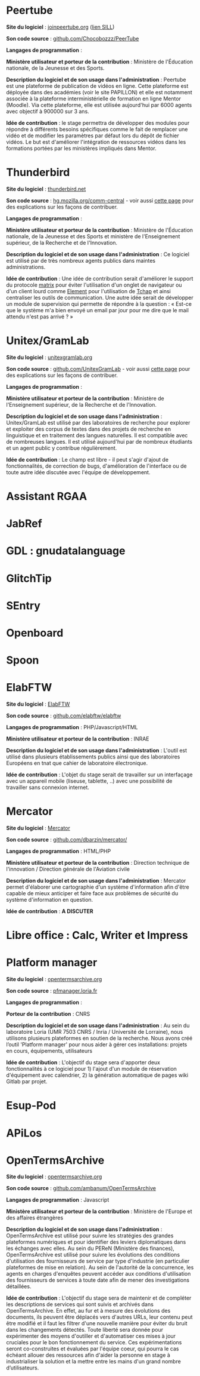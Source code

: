 

# Peertube

**Site du logiciel** : [joinpeertube.org](https://joinpeertube.org/) ([lien SILL](https://sill.etalab.gouv.fr/fr/software?id=197))

**Son code source** : [github.com/Chocobozzz/PeerTube](https://github.com/Chocobozzz/PeerTube)

**Langages de programmation** :

**Ministère utilisateur et porteur de la contribution** : Ministère de
l'Éducation nationale, de la Jeunesse et des Sports.

**Description du logiciel et de son usage dans l'administration** :
Peertube est une plateforme de publication de vidéos en ligne.  Cette
plateforme est déployée dans des académies (voir le site PAPILLON) et
elle est notamment associée à la plateforme interministérielle de
formation en ligne Mentor (Moodle).  Via cette plateforme, elle est
utilisée aujourd'hui par 6000 agents avec objectif à 900000 sur 3 ans.

**Idée de contribution** : le stage permettra de développer des modules
pour répondre à différents besoins spécifiques comme le fait de
remplacer une vidéo et de modifier les paramètres par défaut lors du
dépôt de fichier vidéos.  Le but est d'améliorer l'intégration de
ressources vidéos dans les formations portées par les ministères
impliqués dans Mentor.


# Thunderbird

**Site du logiciel** : [thunderbird.net](https://www.thunderbird.net/fr/)

**Son code source** : [hg.mozilla.org/comm-central](https://hg.mozilla.org/comm-central/) - voir aussi [cette page](https://www.thunderbird.net/en-US/get-involved/)
pour des explications sur les façons de contribuer.

**Langages de programmation** :

**Ministère utilisateur et porteur de la contribution** : Ministère de
l'Éducation nationale, de la Jeunesse et des Sports et ministère de
l'Enseignement supérieur, de la Recherche et de l'Innovation.

**Description du logiciel et de son usage dans l'administration** : Ce
logiciel est utilisé par de très nombreux agents publics dans maintes
administrations.  

**Idée de contribution** : Une idée de contribution serait d'améliorer le
support du protocole [matrix](https://matrix.org/) pour éviter l'utilisation d'un onglet de
navigateur ou d'un client lourd comme [Element](https://element.io/) pour l'utilisation de
[Tchap](https://www.tchap.gouv.fr/) et ainsi centraliser les outils de communication.  Une autre
idée serait de développer un module de supervision qui permette de
répondre à la question : « Est-ce que le système m'a bien envoyé un
email par jour pour me dire que le mail attendu n'est pas arrivé ? »


# Unitex/GramLab

**Site du logiciel** : [unitexgramlab.org](https://unitexgramlab.org/fr)

**Son code source** : [github.com/UnitexGramLab](https://github.com/UnitexGramLab/) - voir aussi [cette page](https://unitexgramlab.org/fr/how-to-contribute)
pour des explications sur les façons de contribuer.

**Langages de programmation** :

**Ministère utilisateur et porteur de la contribution** : Ministère de
l'Enseignement supérieur, de la Recherche et de l'Innovation.

**Description du logiciel et de son usage dans l'administration** :
Unitex/GramLab est utilisé par des laboratoires de recherche pour
explorer et exploiter des corpus de textes dans des projets de
recherche en linguistique et en traitement des langues naturelles.  Il
est compatible avec de nombreuses langues.  Il est utilisé aujourd'hui
par de nombreux étudiants et un agent public y contribue
régulièrement.

**Idée de contribution** : Le champ est libre - il peut s'agir d'ajout de
fonctionnalités, de correction de bugs, d'amélioration de l'interface
ou de toute autre idée discutée avec l'équipe de développement.


# Assistant RGAA


# JabRef


# GDL : gnudatalanguage


# GlitchTip


# SEntry


# Openboard


# Spoon


# ElabFTW

**Site du logiciel** : [ElabFTW](https://www.elabftw.net/)

**Son code source** : [github.com/elabftw/elabftw](https://github.com/elabftw/elabftw)

**Langages de programmation** : PHP/Javascript/HTML

**Ministère utilisateur et porteur de la contribution** : INRAE

**Description du logiciel et de son usage dans l'administration** : L'outil est utilisé dans plusieurs établissements publics ainsi que des laboratoires Européens en tnat que cahier de laboratoire électronique.

**Idée de contribution** : L'objet du stage serait de travailler sur un interfaçage avec un appareil mobile (liseuse, tablette, ..) avec une possibilité de travailler sans connexion internet. 

# Mercator

**Site du logiciel** : [Mercator](https://github.com/dbarzin/mercator/)

**Son code source** : [github.com/dbarzin/mercator/](https://github.com/dbarzin/mercator/)

**Langages de programmation** : HTML/PHP

**Ministère utilisateur et porteur de la contribution** : Direction technique de l'innovation / Direction générale de l'Aviation civile

**Description du logiciel et de son usage dans l'administration** : Mercator permet d'élaborer une cartographie d'un système d'information afin d'être capable de mieux anticiper et faire face aux problèmes de sécurité du système d'information en question. 


**Idée de contribution** : **A DISCUTER**


# Libre office : Calc, Writer et Impress


# Platform manager

**Site du logiciel** : [opentermsarchive.org](https://opentermsarchive.org/)

**Son code source** : [pfmanager.loria.fr](https://pfmanager.loria.fr)

**Langages de programmation** : 

**Porteur de la contribution** : CNRS

**Description du logiciel et de son usage dans l'administration** : Au sein du laboratoire Loria (UMR 7503 CNRS / Inria / Université de Lorraine), nous utilisons plusieurs plateformes en soutien de la recherche. Nous avons créé l’outil 'Platform manager' pour nous aider à gérer ces installations: projets en cours, équipements, utilisateurs

**Idée de contribution** : L'objectif du stage sera d'apporter deux fonctionnalités à ce logiciel pour 1) l'ajout d'un module de réservation d'équipement avec calendrier, 2) la génération automatique de pages wiki Gitlab par projet.

# Esup-Pod

# APiLos


# OpenTermsArchive

**Site du logiciel** : [opentermsarchive.org](https://opentermsarchive.org/)

**Son code source** : [github.com/ambanum/OpenTermsArchive](https://github.com/ambanum/OpenTermsArchive)

**Langages de programmation** : Javascript

**Ministère utilisateur et porteur de la contribution** : Ministère de l'Europe et des affaires étrangères

**Description du logiciel et de son usage dans l'administration** : OpenTermsArchive est utilisé pour suivre les stratégies des grandes plateformes
numériques et pour identifier des leviers diplomatiques dans les échanges avec
elles. Au sein du PEReN (Ministère des finances), OpenTermsArchive est utilisé
pour suivre les évolutions des conditions d'utilisation des fournisseurs de
service par type d'industrie (en particulier plateformes de mise en relation).
Au sein de l'autorité de la concurrence, les agents en charges d'enquêtes
peuvent accéder aux conditions d'utilisation des fournisseurs de services
à toute date afin de mener des investigations détaillées.

**Idée de contribution** : L'objectif du stage sera de maintenir et de
compléter les descriptions de services qui sont suivis et archivés dans
OpenTermsArchive. En effet, au fur et à mesure des évolutions des documents,
ils peuvent être déplacés vers d'autres URLs, leur contenu peut être modifié et
il faut les filtrer d'une nouvelle manière pour éviter du bruit dans les
changements détectés. Toute liberté sera donnée pour expérimenter des moyens
d'outiller et d'automatiser ces mises à jour cruciales pour le bon
fonctionnement du service. Ces expérimentations seront co-construites et
évaluées par l'équipe coeur, qui pourra le cas échéant allouer des ressources
afin d'aider la personne en stage à industrialiser la solution et la mettre
entre les mains d'un grand nombre d’utilisateurs.


